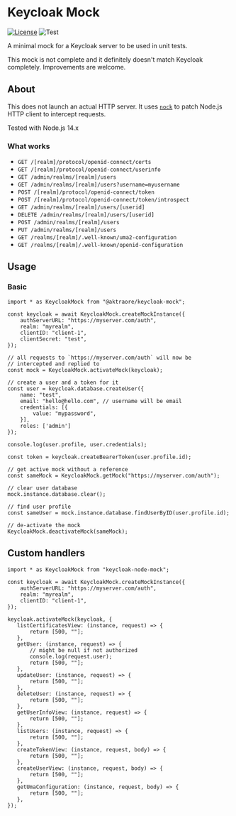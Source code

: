 # Keycloak Mock

[![License](https://img.shields.io/:license-mit-blue.svg)](http://doge.mit-license.org)
![Test](https://github.com/aktraore/keycloak-mock/actions/workflows/test.yml/badge.svg)

A minimal mock for a Keycloak server to be used in unit tests.

This mock is not complete and it definitely doesn't match Keycloak completely. Improvements are welcome.

## About

This does not launch an actual HTTP server. It uses [`nock`](https://github.com/nock/nock) to patch Node.js HTTP client to intercept requests.

Tested with Node.js 14.x

### What works

-   `GET /[realm]/protocol/openid-connect/certs`
-   `GET /[realm]/protocol/openid-connect/userinfo`
-   `GET /admin/realms/[realm]/users`
-   `GET /admin/realms/[realm]/users?username=myusername`
-   `POST /[realm]/protocol/openid-connect/token`
-   `POST /[realm]/protocol/openid-connect/token/introspect`
-   `GET /admin/realms/[realm]/users/[userid]`
-   `DELETE /admin/realms/[realm]/users/[userid]`
-   `POST /admin/realms/[realm]/users`
-   `PUT /admin/realms/[realm]/users`
-   `GET /realms/[realm]/.well-known/uma2-configuration`
-   `GET /realms/[realm]/.well-known/openid-configuration`

## Usage

### Basic

    import * as KeycloakMock from "@aktraore/keycloak-mock";

    const keycloak = await KeycloakMock.createMockInstance({
        authServerURL: "https://myserver.com/auth",
        realm: "myrealm",
        clientID: "client-1",
        clientSecret: "test",
    });

    // all requests to `https://myserver.com/auth` will now be
    // intercepted and replied to
    const mock = KeycloakMock.activateMock(keycloak);

    // create a user and a token for it
    const user = keycloak.database.createUser({
        name: "test",
        email: "hello@hello.com", // username will be email
        credentials: [{
            value: "mypassword",
        }],
        roles: ['admin']
    });

    console.log(user.profile, user.credentials);

    const token = keycloak.createBearerToken(user.profile.id);

    // get active mock without a reference
    const sameMock = KeycloakMock.getMock("https://myserver.com/auth");

    // clear user database
    mock.instance.database.clear();

    // find user profile
    const sameUser = mock.instance.database.findUserByID(user.profile.id);

    // de-activate the mock
    KeycloakMock.deactivateMock(sameMock);

## Custom handlers

    import * as KeycloakMock from "keycloak-node-mock";

    const keycloak = await KeycloakMock.createMockInstance({
        authServerURL: "https://myserver.com/auth",
        realm: "myrealm",
        clientID: "client-1",
    });

    keycloak.activateMock(keycloak, {
       listCertificatesView: (instance, request) => {
           return [500, ""];
       },
       getUser: (instance, request) => {
           // might be null if not authorized
           console.log(request.user);
           return [500, ""];
       },
       updateUser: (instance, request) => {
           return [500, ""];
       },
       deleteUser: (instance, request) => {
           return [500, ""];
       },
       getUserInfoView: (instance, request) => {
           return [500, ""];
       },
       listUsers: (instance, request) => {
           return [500, ""];
       },
       createTokenView: (instance, request, body) => {
           return [500, ""];
       },
       createUserView: (instance, request, body) => {
           return [500, ""];
       },
       getUmaConfiguration: (instance, request, body) => {
           return [500, ""];
       },
    });
